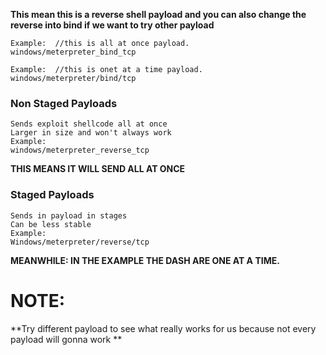 
**This mean this is a reverse shell payload and you can also change the reverse into bind if we want to try other payload**
```
Example:  //this is all at once payload.
windows/meterpreter_bind_tcp 

Example:  //this is onet at a time payload.
windows/meterpreter/bind/tcp 

```
### Non Staged Payloads
```
Sends exploit shellcode all at once
Larger in size and won't always work
Example:
windows/meterpreter_reverse_tcp
```
**THIS MEANS IT WILL SEND ALL AT ONCE**
### Staged Payloads
```
Sends in payload in stages
Can be less stable
Example: 
Windows/meterpreter/reverse/tcp
```
**MEANWHILE: IN THE EXAMPLE THE DASH ARE ONE AT A TIME.**

# NOTE: 
**Try different payload to see what really works for us because not every payload will gonna work **
